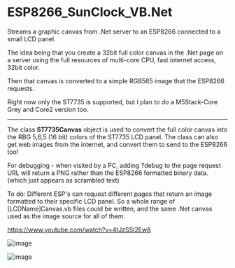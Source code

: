 # ESP8266_SunClock_VB.Net
Streams a graphic canvas from .Net server to an ESP8266 connected to a small LCD panel.

The idea being that you create a 32bit full color canvas in the .Net page on a server using the full resources of multi-core CPU, fast internet access, 32bit color.

Then that canvas is converted to a simple RGB565 image that the ESP8266 requests.

Right now only the ST7735 is supported, but I plan to do a M5Stack-Core Grey and Core2 version too.

------------------------------

The class **ST7735Canvas** object is used to convert the full color canvas into the RBG 5,6,5 (16 bit) colors of the ST7735 LCD panel.
The class can also get web images from the internet, and convert them to send to the ESP8266 too!

For debugging - when visited by a PC, adding ?debug to the page request URL will return a PNG rather than the ESP8266 formatted binary data. (which just appears as scrambled text)

To do:
Different ESP's can request different pages that return an image formatted to their specific LCD panel. So a whole range of [LCDName]Canvas.vb files could be written, and the same .Net canvas used as the image source for all of them.

https://www.youtube.com/watch?v=4tJzSSl2Ew8

![image](https://user-images.githubusercontent.com/1586332/126342925-4686c873-17a9-428d-ad9f-e83409c3f6f8.png)

![image](https://user-images.githubusercontent.com/1586332/126342969-663d6c93-8c0f-45ab-bada-b88ecf86ba3f.png)
